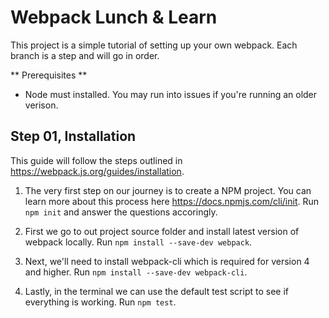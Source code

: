 # Webpack Lunch & Learn
This project is a simple tutorial of setting up your own webpack.
Each branch is a step and will go in order.

** Prerequisites **
- Node must installed. You may run into issues if you're running an older verison.

## Step 01, Installation
This guide will follow the steps outlined in https://webpack.js.org/guides/installation.

1. The very first step on our journey is to create a NPM project. You can learn more about this process here https://docs.npmjs.com/cli/init.
Run `npm init` and answer the questions accoringly.

2. First we go to out project source folder and install latest version of webpack locally.
Run `npm install --save-dev webpack`.

3. Next, we'll need to install webpack-cli which is required for version 4 and higher.
Run `npm install --save-dev webpack-cli`.

4. Lastly, in the terminal we can use the default test script to see if everything is working.
Run `npm test`.
